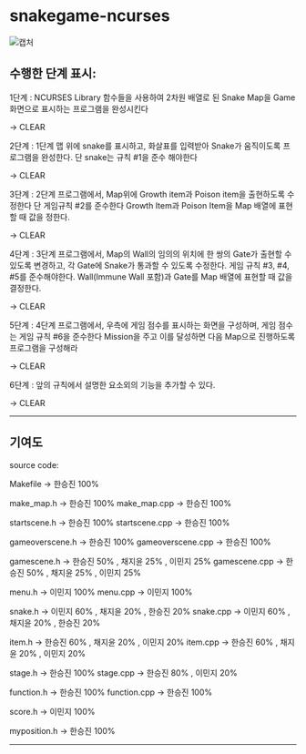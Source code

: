 # snakegame-ncurses

![캡처](https://user-images.githubusercontent.com/65720894/122672401-48537d80-d206-11eb-9deb-106fcd73cb98.PNG)



  
수행한 단계 표시:
--------------------------------------------------------------------------------------------------------------------------------


1단계 : NCURSES Library 함수들을 사용하여 2차원 배열로 된 Snake Map을 Game 화면으로 표시하는 프로그램을 완성시킨다 

-> CLEAR


2단계 : 1단계 맵 위에 snake를 표시하고, 화살표를 입력받아 Snake가 움직이도록 프로그램을 완성한다. 단 snake는 규칙 #1을 준수 해야한다

-> CLEAR


3단계 : 2단계 프로그램에서, Map위에 Growth item과 Poison item을 출현하도록 수정한다 단 게임규칙 #2를 준수한다 
        Growth Item과 Poison Item을 Map 배열에 표현할 때 값을 정한다.

-> CLEAR


4단계 : 3단계 프로그램에서, Map의 Wall의 임의의 위치에 한 쌍의 Gate가 출현할 수 있도록 변경하고, 각 Gate에 Snake가 통과할 수 있도록 수정한다.
        게임 규칙 #3, #4, #5를 준수해야한다. Wall(Immune Wall 포함)과 Gate를 Map 배열에 표현할 때 값을 결정한다.

-> CLEAR


5단계 : 4단계 프로그램에서, 우측에 게임 점수를 표시하는 화면을 구성하며, 게임 점수는 게임 규칙 #6을 준수한다
        Mission을 주고 이를 달성하면 다음 Map으로 진행하도록 프로그램을 구성해라
        
-> CLEAR


6단계 : 앞의 규칙에서 설명한 요소외의 기능을 추가할 수 있다.

-> CLEAR

----------------------------------------------------------------------------------------------------------------------------------

기여도
-------------------------
source code:

Makefile -> 한승진 100% 

make_map.h -> 한승진 100% 
make_map.cpp -> 한승진 100% 

startscene.h -> 한승진 100%
startscene.cpp -> 한승진 100%

gameoverscene.h -> 한승진 100%
gameoverscene.cpp -> 한승진 100%

gamescene.h -> 한승진 50% , 채지윤 25% , 이민지 25%
gamescene.cpp -> 한승진 50% , 채지윤 25% , 이민지 25%

menu.h -> 이민지 100%
menu.cpp -> 이민지 100%

snake.h -> 이민지 60% , 채지윤 20% , 한승진 20%
snake.cpp -> 이민지 60% , 채지윤 20% , 한승진 20%

item.h -> 한승진 60% , 채지윤 20% , 이민지 20%
item.cpp -> 한승진 60% , 채지윤 20% , 이민지 20%

stage.h -> 한승진 100%
stage.cpp -> 한승진 80% , 이민지 20%

function.h -> 한승진 100%
function.cpp -> 한승진 100%

score.h -> 이민지 100%

myposition.h -> 한승진 100%

---------------------------------



